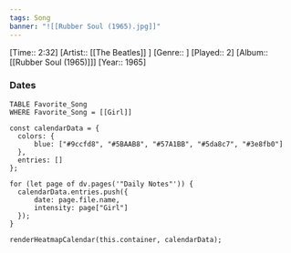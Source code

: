 ```yaml
---
tags: Song  
banner: "![[Rubber Soul (1965).jpg]]"
---
```

[Time:: 2:32]
[Artist:: [[The Beatles]] ]
[Genre:: ]
[Played:: 2]
[Album:: [[Rubber Soul (1965)]]]
[Year:: 1965]
### Dates
````dataview
TABLE Favorite_Song
WHERE Favorite_Song = [[Girl]]
````

  ```dataviewjs
const calendarData = { 
	colors: { 
		blue: ["#9ccfd8", "#5BAAB8", "#57A1BB", "#5da8c7", "#3e8fb0"] 
	}, 
	entries: [] 
}; 

for (let page of dv.pages('"Daily Notes"')) { 
	calendarData.entries.push({ 
		date: page.file.name, 
		intensity: page["Girl"]
	}); 
} 

renderHeatmapCalendar(this.container, calendarData);
```
